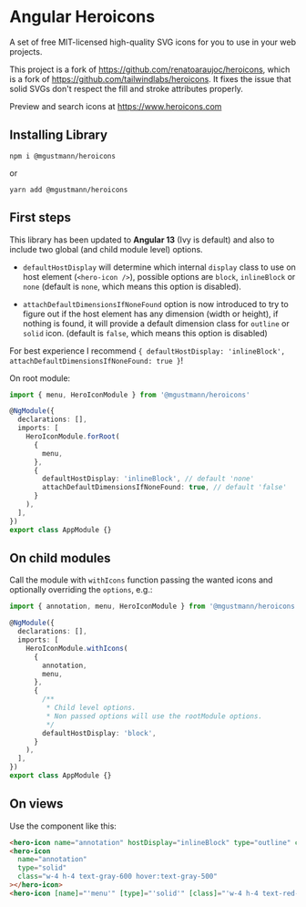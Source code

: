 # Angular Heroicons

A set of free MIT-licensed high-quality SVG icons for you to use in your web projects.

This project is a fork of https://github.com/renatoaraujoc/heroicons, which is a fork of https://github.com/tailwindlabs/heroicons.
It fixes the issue that solid SVGs don't respect the fill and stroke attributes properly.

Preview and search icons at https://www.heroicons.com

## Installing Library

```
npm i @mgustmann/heroicons
```

or

```
yarn add @mgustmann/heroicons
```

## First steps

This library has been updated to **Angular 13** (Ivy is default) and also to include two global (and child module level)
options.

- `defaultHostDisplay` will determine which internal `display` class to use on host element (`<hero-icon />`), possible
  options are `block`, `inlineBlock` or `none` (default is `none`, which means this option is disabled).

- `attachDefaultDimensionsIfNoneFound` option is now introduced to try to figure out if the host element has any
  dimension (width or height), if nothing is found, it will provide a default dimension class for `outline` or `solid`
  icon. (default is `false`, which means this option is disabled)

For best experience I recommend `{ defaultHostDisplay: 'inlineBlock', attachDefaultDimensionsIfNoneFound: true }`!

On root module:

```typescript
import { menu, HeroIconModule } from '@mgustmann/heroicons'

@NgModule({
  declarations: [],
  imports: [
    HeroIconModule.forRoot(
      {
        menu,
      },
      {
        defaultHostDisplay: 'inlineBlock', // default 'none'
        attachDefaultDimensionsIfNoneFound: true, // default 'false'
      }
    ),
  ],
})
export class AppModule {}
```

## On child modules

Call the module with `withIcons` function passing the wanted icons and optionally overriding the `options`, e.g.:

```typescript
import { annotation, menu, HeroIconModule } from '@mgustmann/heroicons'

@NgModule({
  declarations: [],
  imports: [
    HeroIconModule.withIcons(
      {
        annotation,
        menu,
      },
      {
        /**
         * Child level options.
         * Non passed options will use the rootModule options.
         */
        defaultHostDisplay: 'block',
      }
    ),
  ],
})
export class AppModule {}
```

## On views

Use the component like this:

```html
<hero-icon name="annotation" hostDisplay="inlineBlock" type="outline" class="w-6 h-6"></hero-icon>
<hero-icon
  name="annotation"
  type="solid"
  class="w-4 h-4 text-gray-600 hover:text-gray-500"
></hero-icon>
<hero-icon [name]="'menu'" [type]="'solid'" [class]="'w-4 h-4 text-red-900'"></hero-icon>
```
